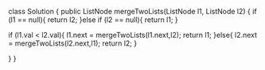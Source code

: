 
class Solution {
public ListNode mergeTwoLists(ListNode l1, ListNode l2) {
    if (l1 == null){
        return l2;
    }else if (l2 == null){
        return l1;
    }

if (l1.val < l2.val){
    l1.next = mergeTwoLists(l1.next,l2);
    return l1;
}else{
    l2.next = mergeTwoLists(l2.next,l1);
    return l2;
}

}
    }
